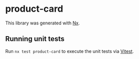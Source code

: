 # product-card

This library was generated with [Nx](https://nx.dev).

## Running unit tests

Run `nx test product-card` to execute the unit tests via [Vitest](https://vitest.dev/).
